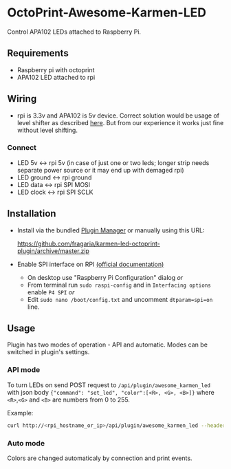 # OctoPrint-Awesome-Karmen-LED

Control APA102 LEDs attached to Raspberry Pi.

## Requirements

- Raspberry pi with octoprint
- APA102 LED attached to rpi

## Wiring

- rpi is 3.3v and APA102 is 5v device. Correct solution would be usage of level shifter as described [here](https://github.com/tinue/apa102-pi#wiring). But from our experience it works just fine without level shifting.

### Connect

- LED 5v <-> rpi 5v (in case of just one or two leds; longer strip needs separate power source or it may end up with demaged rpi)
- LED ground <-> rpi ground
- LED data <-> rpi SPI MOSI
- LED clock <-> rpi SPI SCLK

## Installation

- Install via the bundled [Plugin Manager](https://docs.octoprint.org/en/master/bundledplugins/pluginmanager.html)
or manually using this URL:

    https://github.com/fragaria/karmen-led-octoprint-plugin/archive/master.zip

- Enable SPI interface on RPI [(official documentation)](https://www.raspberrypi-spy.co.uk/2014/08/enabling-the-spi-interface-on-the-raspberry-pi/)
  - On desktop use "Raspberry Pi Configuration" dialog *or*
  - From terminal run `sudo raspi-config` and in `Interfacing options` enable `P4 SPI` *or*
  - Edit `sudo nano /boot/config.txt` and uncomment `dtparam=spi=on` line.

## Usage

Plugin has two modes of operation - API and automatic. Modes can be switched in plugin's settings.

### API mode

To turn LEDs on send POST request to `/api/plugin/awesome_karmen_led` with json body `{"command": "set_led", "color":[<R>, <G>, <B>]}` where `<R>`,`<G>` and `<B>` are numbers from 0 to 255.

Example:

``` bash
curl http://<rpi_hostname_or_ip>/api/plugin/awesome_karmen_led --header "X-Api-Key: <YOURAPIKEY>" -X POST -d '{"command": "set_led", "color":[255, 255, 255]}' -H "Content-Type: application/json"
```

### Auto mode

Colors are changed automaticaly by connection and print events.
